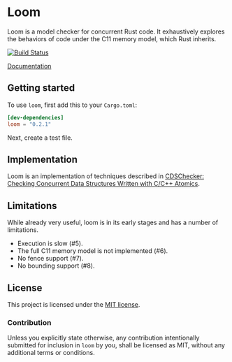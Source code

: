 # Loom

Loom is a model checker for concurrent Rust code. It exhaustively explores the
behaviors of code under the C11 memory model, which Rust inherits.

[![Build Status](https://dev.azure.com/carllerche/loom/_apis/build/status/carllerche.loom?branchName=master)](https://dev.azure.com/carllerche/loom/_build/latest?definitionId=2&branchName=master)

[Documentation](https://docs.rs/loom/0.2.0/loom)

## Getting started

To use `loom`, first add this to your `Cargo.toml`:

```toml
[dev-dependencies]
loom = "0.2.1"
```

Next, create a test file.

## Implementation

Loom is an implementation of techniques described in [CDSChecker: Checking
Concurrent Data Structures Written with C/C++ Atomics][cdschecker].

[cdschecker]: http://demsky.eecs.uci.edu/publications/c11modelcheck.pdf


## Limitations

While already very useful, loom is in its early stages and has a number of
limitations.

* Execution is slow (#5).
* The full C11 memory model is not implemented (#6).
* No fence support (#7).
* No bounding support (#8).

## License

This project is licensed under the [MIT license](LICENSE).

### Contribution

Unless you explicitly state otherwise, any contribution intentionally submitted
for inclusion in `loom` by you, shall be licensed as MIT, without any additional
terms or conditions.
